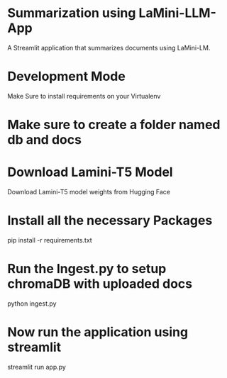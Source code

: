 # Summarization using LaMini-LLM-App
A Streamlit application that summarizes documents using LaMini-LM.

# Development Mode
Make Sure to install requirements on your Virtualenv

# Make sure to create a folder named db and docs

# Download Lamini-T5 Model
Download Lamini-T5 model weights from Hugging Face

# Install all the necessary Packages
pip install -r requirements.txt

# Run the Ingest.py to setup chromaDB with uploaded docs
python ingest.py

# Now run the application using streamlit
streamlit run app.py